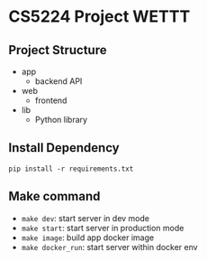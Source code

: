 # CS5224 Project WETTT

## Project Structure

- app
  - backend API
- web
  - frontend
- lib
  - Python library

## Install Dependency
`pip install -r requirements.txt`

## Make command
- `make dev`: start server in dev mode
- `make start`: start server in production mode
- `make image`: build app docker image
- `make docker_run`: start server within docker env
